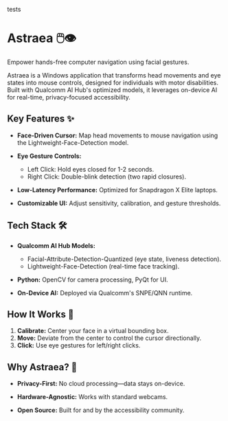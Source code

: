 tests
# Astraea 🖱️👁️

Empower hands-free computer navigation using facial gestures.

Astraea is a Windows application that transforms head movements and eye states into mouse controls, designed for individuals with motor disabilities. Built with Qualcomm AI Hub's optimized models, it leverages on-device AI for real-time, privacy-focused accessibility.

## Key Features ✨

* **Face-Driven Cursor:** Map head movements to mouse navigation using the Lightweight-Face-Detection model.

* **Eye Gesture Controls:**
  * Left Click: Hold eyes closed for 1-2 seconds.
  * Right Click: Double-blink detection (two rapid closures).

* **Low-Latency Performance:** Optimized for Snapdragon X Elite laptops.

* **Customizable UI:** Adjust sensitivity, calibration, and gesture thresholds.

## Tech Stack 🛠️

* **Qualcomm AI Hub Models:**
  * Facial-Attribute-Detection-Quantized (eye state, liveness detection).
  * Lightweight-Face-Detection (real-time face tracking).

* **Python:** OpenCV for camera processing, PyQt for UI.

* **On-Device AI:** Deployed via Qualcomm's SNPE/QNN runtime.

## How It Works 🎯

1. **Calibrate:** Center your face in a virtual bounding box.
2. **Move:** Deviate from the center to control the cursor directionally.
3. **Click:** Use eye gestures for left/right clicks.

## Why Astraea? 🌟

* **Privacy-First:** No cloud processing—data stays on-device.

* **Hardware-Agnostic:** Works with standard webcams.

* **Open Source:** Built for and by the accessibility community.
